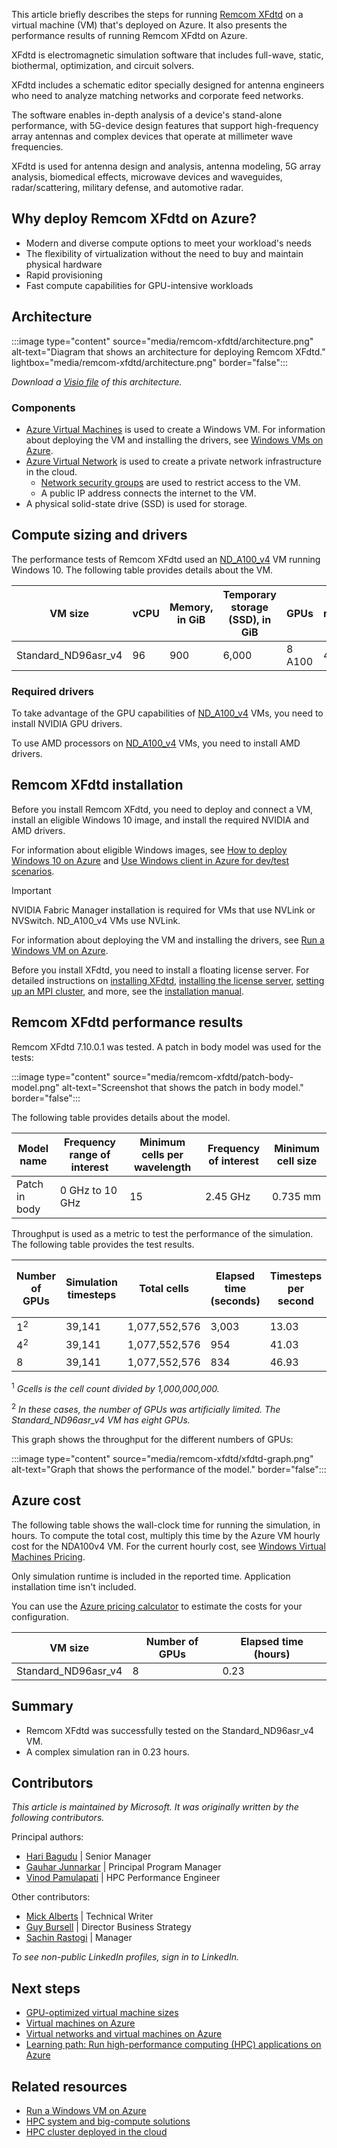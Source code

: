 This article briefly describes the steps for running [Remcom XFdtd](https://www.remcom.com/xfdtd-3d-em-simulation-software) on a virtual machine (VM) that's deployed on Azure. It also presents the performance results of running Remcom XFdtd on Azure.

XFdtd is electromagnetic simulation software that includes full-wave, static, biothermal, optimization, and circuit solvers. 

XFdtd includes a schematic editor specially designed for antenna engineers who need to analyze matching networks and corporate feed networks. 

The software enables in-depth analysis of a device's stand-alone performance, with 5G-device design features that support high-frequency array antennas and complex devices that operate at millimeter wave frequencies.

XFdtd is used for antenna design and analysis, antenna modeling, 5G array analysis, biomedical effects, microwave devices and waveguides, radar/scattering, military defense, and automotive radar.

## Why deploy Remcom XFdtd on Azure?

- Modern and diverse compute options to meet your workload's needs
- The flexibility of virtualization without the need to buy and maintain physical hardware
- Rapid provisioning
- Fast compute capabilities for GPU-intensive workloads

## Architecture

:::image type="content" source="media/remcom-xfdtd/architecture.png" alt-text="Diagram that shows an architecture for deploying Remcom XFdtd." lightbox="media/remcom-xfdtd/architecture.png" border="false":::

*Download a [Visio file](https://arch-center.azureedge.net/remcom-xfdtd.vsdx) of this
architecture.*

### Components

- [Azure Virtual Machines](https://azure.microsoft.com/services/virtual-machines) is
    used to create a Windows VM. For information about deploying the VM and installing the drivers, see [Windows VMs on Azure](../../reference-architectures/n-tier/windows-vm.yml).
- [Azure Virtual Network](https://azure.microsoft.com/services/virtual-network) is
    used to create a private network infrastructure in the cloud.
  - [Network security groups](/azure/virtual-network/network-security-groups-overview) are used to restrict access to the VM.  
  - A public IP address connects the internet to the VM.
- A physical solid-state drive (SSD) is used for storage.

## Compute sizing and drivers

The performance tests of Remcom XFdtd used an [ND_A100_v4](/azure/virtual-machines/nda100-v4-series) VM running Windows 10. The following table provides details about the VM.

|VM size|vCPU|Memory, in GiB|Temporary storage (SSD), in GiB|	GPUs	|GPU memory, in GiB|Maximum data disks|
|-|-|-|-|-|-|-|
|Standard_ND96asr_v4	|96	|900	|6,000	|8 A100	|40	|32|

### Required drivers

To take advantage of the GPU capabilities of [ND_A100_v4](/azure/virtual-machines/nda100-v4-series) VMs, you need to install NVIDIA GPU drivers.

To use AMD processors on [ND_A100_v4](/azure/virtual-machines/nda100-v4-series) VMs, you need to install AMD drivers.

## Remcom XFdtd installation

Before you install Remcom XFdtd, you need to deploy and connect a VM, install an eligible Windows 10 image, and install the required NVIDIA and AMD drivers. 

For information about eligible Windows images, see [How to deploy Windows 10 on Azure](/azure/virtual-machines/windows/windows-desktop-multitenant-hosting-deployment) and [Use Windows client in Azure for dev/test scenarios](/azure/virtual-machines/windows/client-images).

> [!IMPORTANT]
>  NVIDIA Fabric Manager installation is required for VMs that use NVLink or NVSwitch. ND_A100_v4 VMs use NVLink. 

For information about deploying the VM and installing the drivers, see [Run a Windows VM on Azure](../../reference-architectures/n-tier/windows-vm.yml).

Before you install XFdtd, you need to install a floating license server. For detailed instructions on [installing XFdtd](https://support.remcom.com/xfdtd/installation/xfdtd-installation.php), [installing the license server](https://support.remcom.com/xfdtd/installation/floating-license.php), [setting up an MPI cluster](https://support.remcom.com/xfdtd/installation/mpi-cluster-setup.php), and more, see the [installation manual](https://support.remcom.com/xfdtd/installation.html).

## Remcom XFdtd performance results

Remcom XFdtd 7.10.0.1 was tested. A patch in body model was used for the tests: 

:::image type="content" source="media/remcom-xfdtd/patch-body-model.png" alt-text="Screenshot that shows the patch in body model." border="false":::

The following table provides details about the model.

|Model name|Frequency range of interest|Minimum cells per wavelength|Frequency of interest|Minimum cell size|
|-|-|-|-|-|
|Patch in body|0 GHz to 10 GHz|15|2.45 GHz|0.735 mm|

Throughput is used as a metric to test the performance of the simulation. The following table provides the test results. 

|Number of GPUs|	Simulation timesteps |Total cells|Elapsed time (seconds)|Timesteps per second|Throughput (cells per second)|Throughput (Gcells<sup>1</sup> per second)|
|-|-|-|-|-|-|-|
|1<sup>2	|39,141	|1,077,552,576	|3,003	|13.03	|14,044,783,675	|14.04|
|4<sup>2|	39,141|	1,077,552,576|	954|	41.03|	44,210,152,387|	44.21|
|8|	39,141	|1,077,552,576|	834	|46.93|	50,571,325,392	|50.57|

<sup>1</sup> *Gcells is the cell count divided by 1,000,000,000.*

<sup>2</sup> *In these cases, the number of GPUs was artificially limited. The Standard_ND96asr_v4 VM has eight GPUs.*

This graph shows the throughput for the different numbers of GPUs: 

:::image type="content" source="media/remcom-xfdtd/xfdtd-graph.png" alt-text="Graph that shows the performance of the model." border="false":::

## Azure cost

The following table shows the wall-clock time for running the simulation, in hours. To compute the total cost, multiply this time by the Azure VM hourly cost for the NDA100v4 VM. For the current hourly cost, see [Windows Virtual Machines Pricing](https://azure.microsoft.com/pricing/details/virtual-machines/windows/#pricing).

Only simulation runtime is included in the reported time. Application installation time isn't included.

You can use the [Azure pricing calculator](https://azure.microsoft.com/pricing/calculator) to estimate the costs for your configuration.

|VM size|	Number of GPUs|	Elapsed time (hours)|
|-|-|-|
|Standard_ND96asr_v4	|	8|	0.23| 

## Summary

- Remcom XFdtd was successfully tested on the Standard_ND96asr_v4 VM.
- A complex simulation ran in 0.23 hours. 

## Contributors

*This article is maintained by Microsoft. It was originally written by
the following contributors.*

Principal authors:

-   [Hari Bagudu](https://www.linkedin.com/in/hari-bagudu-88732a19) |
    Senior Manager
-   [Gauhar Junnarkar](https://www.linkedin.com/in/gauharjunnarkar) |
    Principal Program Manager
-   [Vinod Pamulapati](https://www.linkedin.com/in/vinod-reddy-20481a104) |
    HPC Performance Engineer

Other contributors:

-   [Mick Alberts](https://www.linkedin.com/in/mick-alberts-a24a1414) |
    Technical Writer
-   [Guy Bursell](https://www.linkedin.com/in/guybursell) | Director
    Business Strategy
-   [Sachin Rastogi](https://www.linkedin.com/in/sachin-rastogi-907a3b5) |
    Manager

*To see non-public LinkedIn profiles, sign in to LinkedIn.*

## Next steps

- [GPU-optimized virtual machine sizes](/azure/virtual-machines/sizes-gpu)
- [Virtual machines on Azure](/azure/virtual-machines/overview)
- [Virtual networks and virtual machines on Azure](/azure/virtual-network/network-overview)
- [Learning path: Run high-performance computing (HPC) applications on Azure](/learn/paths/run-high-performance-computing-applications-azure)

## Related resources

- [Run a Windows VM on Azure](../../reference-architectures/n-tier/windows-vm.yml)
- [HPC system and big-compute solutions](../../solution-ideas/articles/big-compute-with-azure-batch.yml)
- [HPC cluster deployed in the cloud](../../solution-ideas/articles/hpc-cluster.yml)